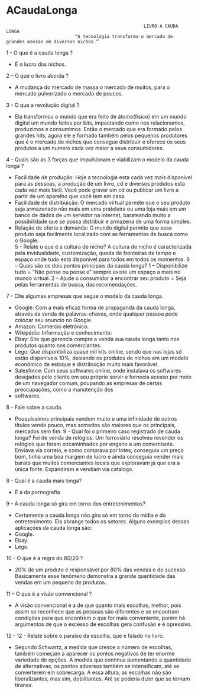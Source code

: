 ACaudaLonga
=====================
                                                        LIVRO A CAUDA LONGA
                              “A tecnologia transforma o mercado de grandes massas em diversos nichos.”


1 - O que é a cauda longa ? 
- É o lucro dos nichos.

2 – O que o livro aborda ?
- A mudança do mercado de massa o mercado de muitos, para o mercado pulverizado o mercado de poucos.

3 - O que a revolução digital ? 
- Ela transformou o mundo que era feito de átomo(físico) em um mundo digital um mundo feitos por bits, impactando como nos  relacionamos, produzimos e consumimos. Então o mercado que era formado pelos grandes hits, agora ele e formado também pelos pequenos produtores que é o mercado de nichos que consegue distribuir e oferece os seus produtos a um numero cada vez maior a seus consumidores.

4 - Quais são as 3 forças que impulsionam e viabilizam o modelo da cauda longa ?
- Facilidade de produção: 
Hoje a tecnologia esta cada vez mais disponivel para as pessoas, a produção de um livro, cd e diversos produtos esta cada vez mais fácil. Você pode gravar um cd ou publicar um livro a partir de um aparelho que você tem em casa.
- Facilidade de distribuição:
O mercado virtual permite que o seu produto seja armazenado não mais em uma prateleira ou uma loja mais em um banco de dados de um servidor na internet, barateando muito a possibilidade que se possa distribuir e armazena de uma forma simples.
- Relação de oferta e demanda:
O mundo digital permite que esse produto seja facilmente localizado com as ferramentas de busca como o Google.   
5 - Relate o que é a cultura de nicho?
A cultura de nicho é caracterizada pela invidualidade, customização, queda de fronteiras de tempo e espaço onde tudo está disponível para todos em todos os momentos.
6 – Quais são os dois pontos principais da cauda longa?
1 – Disponibilize tudo = “Não pense ou pense e” sempre existe um espaço a mais no mundo virtual.
2 – Ajude o consumidor a encontrar seu produto = Seja pelas ferramentas de busca, das recomendações.

7 - Cite algumas empresas que segue o modelo da cauda longa.
- Google: Com a mais eficaz forma de propaganda da cauda longa, através da venda de palavras-chaves, onde qualquer pessoa pode colocar seu anuncio no Google.
- Amazon: Comercio eletrônico.
- Wikipédia: Informação e conhecimento: 
- Ebay: Site que gerencia compra e venda sua cauda longa tanto nos produtos quanto nos comerciantes.
- Lego: Que disponibiliza quase mil kits online, sendo que nas lojas só estão disponíveis 10%, deixando os produtos de nichos em um modelo econômico de estoque e distribuição muito mais favorável.
- Salesforce: Com seus softwares online, onde instalava os softwares desejados pelo cliente em seu próprio servir e fornecia acesso por meio de um navegador comum, poupando as empresas de certas preocupações, como a manutenção dos 
- softwares.

8 - Fale sobre a cauda. 
- Pouquíssimos principais vendem muito e uma infinidade de outros títulos vende pouco, mas somados são maiores que os principais, mercados sem fim.
9 - Qual foi o primeiro caso registrado de cauda longa? 
Foi de venda de relógios. Um ferroviário resolveu revender os relógios que foram encaminhados por engano a um comerciante. Enviava via correio, e como comprava por lotes, conseguia um preço bom, tinha uma boa margem de lucro e ainda conseguia vender mais barato que muitos comerciantes locais que exploravam já que era a única fonte. Expandiram e vendiam via catalogo.

8 - Qual é a cauda mais longa?
- É a da pornografia

9 - A cauda longa só gira em torno dos entretenimentos?
- Certamente a cauda longa não gira só em torno da mídia e do entretenimento. Ela abrange todos os setores. Alguns exemplos dessas aplicações da cauda longa são:
- Google.
- Ebay.
- Lego.

10 - O que é a regra do 80/20 ?
- 20% de um produto é responsável por 80% das vendas e do sucesso. Basicamente esse fenômeno demonstra a grande quantidade das vendas em um pequeno de produtos.

11 – O que é a visão convencional ? 
 - A visão convencional é a de que quanto mais escolhas, melhor, pois assim se reconhece que as pessoas são diferentes e se encontram condições para que encontrem o que for mais conveniente, porém há argumentos de que o excesso de escolhas gera confusão e é opressivo.

12 - 12 - Relate sobre o paraíso da escolha, que é falado no livro.
- Segundo Schwartz,  a medida que cresce o número de escolhas, também começam a aparecer os pontos negativos de ter enorme variedade de opções. A medida que continua aumentando a quantidade de alternativas, os pontos adversos também se intensificam, até se converterem em sobrecarga. A essa altura, as escolhas não são liberalizantes, mas sim, debilitantes. Até se poderia dizer que se tornam tiranas.








